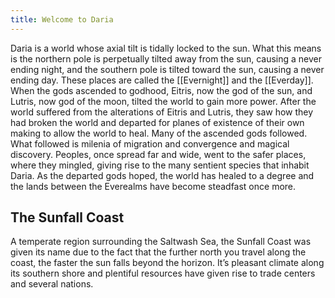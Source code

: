 ```yaml
---
title: Welcome to Daria
---
```

Daria is a world whose axial tilt is tidally locked to the sun. What this means is the northern pole is perpetually tilted away from the sun, causing a never ending night, and the southern pole is tilted toward the sun, causing a never ending day. These places are called the [[Evernight]] and the [[Everday]].
When the gods ascended to godhood, Eitris, now the god of the sun, and Lutris, now god of the moon, tilted the world to gain more power. After the world suffered from the alterations of Eitris and Lutris, they saw how they had broken the world and departed for planes of existence of their own making to allow the world to heal. Many of the ascended gods followed.
What followed is milenia of migration and convergence and magical discovery. Peoples, once spread far and wide, went to the safer places, where they mingled, giving rise to the many sentient species that inhabit Daria. As the departed gods hoped, the world has healed to a degree and the lands between the Everealms have become steadfast once more.
## The Sunfall Coast
A temperate region surrounding the Saltwash Sea, the Sunfall Coast was given its name due to the fact that the further north you travel along the coast, the faster the sun falls beyond the horizon. It’s pleasant climate along its southern shore and plentiful resources have given rise to trade centers and several nations.